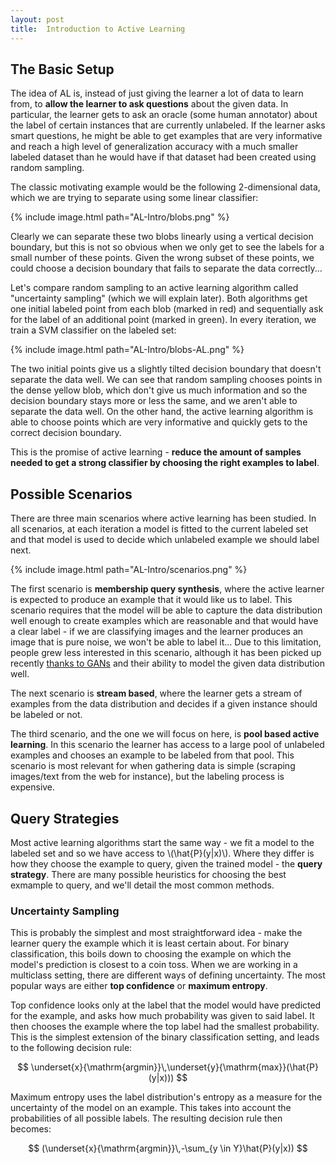 ```yaml
---
layout: post
title:  Introduction to Active Learning
---
```

## The Basic Setup
The idea of AL is, instead of just giving the learner a lot of data to learn from, to **allow the learner to ask questions** about the given data. In particular, the learner gets to ask an oracle (some human annotator) about the label of certain instances that are currently unlabeled. If the learner asks smart questions, he might be able to get examples that are very informative and reach a high level of generalization accuracy with a much smaller labeled dataset than he would have if that dataset had been created using random sampling.

The classic motivating example would be the following 2-dimensional data, which we are trying to separate using some linear classifier:

{% include image.html path="AL-Intro/blobs.png" %}

Clearly we can separate these two blobs linearly using a vertical decision boundary, but this is not so obvious when we only get to see the labels for a small number of these points. Given the wrong subset of these points, we could choose a decision boundary that fails to separate the data correctly...

Let's compare random sampling to an active learning algorithm called "uncertainty sampling" (which we will explain later). Both algorithms get one initial labeled point from each blob (marked in red) and sequentially ask for the label of an additional point (marked in green). In every iteration, we train a SVM classifier on the labeled set:

{% include image.html path="AL-Intro/blobs-AL.png" %}

The two initial points give us a slightly tilted decision boundary that doesn't separate the data well. We can see that random sampling chooses points in the dense yellow blob, which don't give us much information and so the decision boundary stays more or less the same, and we aren't able to separate the data well. On the other hand, the active learning algorithm is able to choose points which are very informative and quickly gets to the correct decision boundary.

This is the promise of active learning - **reduce the amount of samples needed to get a strong classifier by choosing the right examples to label**. 


## Possible Scenarios

There are three main scenarios where active learning has been studied. In all scenarios, at each iteration a model is fitted to the current labeled set and that model is used to decide which unlabeled example we should label next.

{% include image.html path="AL-Intro/scenarios.png" %}

The first scenario is **membership query synthesis**, where the active learner is expected to produce an example that it would like us to label. This scenario requires that the model will be able to capture the data distribution well enough to create examples which are reasonable and that would have a clear label - if we are classifying images and the learner produces an image that is pure noise, we won't be able to label it... Due to this limitation, people grew less interested in this scenario, although it has been picked up recently [thanks to GANs][gan paper] and their ability to model the given data distribution well.

The next scenario is **stream based**, where the learner gets a stream of examples from the data distribution and decides if a given instance should be labeled or not.

The third scenario, and the one we will focus on here, is **pool based active learning**. In this scenario the learner has access to a large pool of unlabeled examples and chooses an example to be labeled from that pool. This scenario is most relevant for when gathering data is simple (scraping images/text from the web for instance), but the labeling process is expensive.


## Query Strategies
Most active learning algorithms start the same way - we fit a model to the labeled set and so we have access to \\(\hat{P}(y|x)\\). Where they differ is how they choose the example to query, given the trained model - the **query strategy**. There are many possible heuristics for choosing the best exmample to query, and we'll detail the most common methods.

### Uncertainty Sampling
This is probably the simplest and most straightforward idea - make the learner query the example which it is least certain about. For binary classification, this boils down to choosing the example on which the model's prediction is closest to a coin toss. When we are working in a multiclass setting, there are different ways of defining uncertainty. The most popular ways are either **top confidence** or **maximum entropy**.

Top confidence looks only at the label that the model would have predicted for the example, and asks how much probability was given to said label. It then chooses the example where the top label had the smallest probability. This is the simplest extension of the binary classification setting, and leads to the following decision rule:

$$ \underset{x}{\mathrm{argmin}}\,\underset{y}{\mathrm{max}}(\hat{P}(y|x))) $$

Maximum entropy uses the label distribution's entropy as a measure for the uncertainty of the model on an example. This takes into account the probabilities of all possible labels. The resulting decision rule then becomes: 

$$ (\underset{x}{\mathrm{argmin}}\,-\sum_{y \in Y}\hat{P}(y|x)) $$





[gan paper]: TODO
